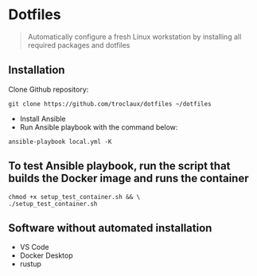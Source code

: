 
# Dotfiles

> Automatically configure a fresh Linux workstation by installing all required packages and dotfiles

## Installation

Clone Github repository:

```
git clone https://github.com/troclaux/dotfiles ~/dotfiles
```

- Install Ansible
- Run Ansible playbook with the command below:

```
ansible-playbook local.yml -K
```

## To test Ansible playbook, run the script that builds the Docker image and runs the container

```
chmod +x setup_test_container.sh && \
./setup_test_container.sh
```

## Software without automated installation

- VS Code
- Docker Desktop
- rustup
